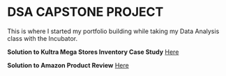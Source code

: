 # DSA CAPSTONE PROJECT
This is where I started my portfolio building while taking my Data Analysis class with the Incubator.

**Solution to Kultra Mega Stores Inventory Case Study** [Here](https://github.com/danofgad/My-first-project/blob/272f693e7b68675c6aacf416621458c1fda95a4e/Kultra%20Mega%20Stores%20Inventory.md)

**Solution to Amazon Product Review** [Here](https://github.com/danofgad/My-first-project/blob/85c878735a64cdcb99c3a7ed91e76b97503bf561/Amazon%20Product%20Review%20Analysis.md)
